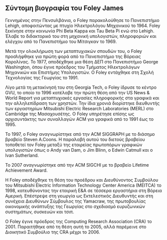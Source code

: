 ## Σύντομη βιογραφία του Foley James

Γεννημένος στην Πενσυλβάνια, ο Foley παρακολούθησε το Πανεπιστήμιο Lehigh, αποφοιτώντας με πτυχίο Ηλεκτρολόγου Μηχανικού το 1964. Foley ξεκίνησε στην κοινωνία Phi Beta Kappa και Tau Beta Pi ενώ στο Lehigh. Έλαβε το διδακτορικό του στη μηχανική υπολογιστών, πληροφοριών και ελέγχου από το Πανεπιστήμιο του Μίτσιγκαν το 1969.

Μετά την ολοκλήρωση των μεταπτυχιακών σπουδών του, ο Foley προσλήφθηκε για πρώτη φορά από το Πανεπιστήμιο της Βόρειας Καρολίνας. Το 1977, αποδέχθηκε μια θέση ΔΕΠ στο Πανεπιστήμιο George Washington, όπου έγινε πρόεδρος του Τμήματος Ηλεκτρολόγων Μηχανικών και Επιστήμης Υπολογιστών. Ο Foley εντάχθηκε στη Σχολή Τεχνολογίας της Γεωργίας το 1991.

Λίγο μετά τη μετακίνησή του στη Georgia Tech, ο Foley ίδρυσε το κέντρο GVU, το οποίο το 1996 κατέλαβε την πρώτη θέση από την US News & World Report για μεταπτυχιακές εργασίες πληροφορικής στα γραφικά και την αλληλεπίδραση των χρηστών. Την ίδια χρονιά διορίστηκε διευθυντής των εργαστηρίων Mitsubishi Electric Research Laboratories (MERL) στο Cambridge της Μασαχουσέτης. Ο Foley υπηρέτησε επίσης ως αρχισυντάκτης των συναλλαγών ACM για γραφικά από το 1991 έως το 1995.

Το 1997, ο Foley αναγνωρίστηκε από την ACM SIGGRAPH με το διάσημο βραβείο Steven A.Coons. Η παραλαβή αυτού του διετούς βραβείου τοποθετεί τον Foley μεταξύ της εταιρείας πρωτοπόρων γραφικών υπολογιστών όπως ο Andy van Dam, ο Jim Blinn, ο Edwin Catmull και ο Ivan Sutherland.

Το 2007 αναγνωρίστηκε από την ACM SIGCHI με το βραβείο Lifetime Achievement Award.

Η Foley αποδέχθηκε τη θέση του προέδρου και Διευθύνοντος Συμβούλου του Mitsubishi Electric Information Technology Center America (MEITCA) το 1998, κατευθύνοντας την εταιρική Ε&Α σε τέσσερα εργαστήρια στη Βόρεια Αμερική. Επέστρεψε στη γεωργία ως Εκτελεστικός Διευθυντής και στη συνέχεια Διευθύνων Σύμβουλος της Yamacraw, της πρωτοβουλίας οικονομικής ανάπτυξης της Γεωργίας στο σχεδιασμό ευρυζωνικών συστημάτων, συσκευών και τσιπ.

Ο Foley έγινε πρόεδρος της Computing Research Association (CRA) το 2001. Παραιτήθηκε από τη θέση αυτή το 2005, αλλά παρέμεινε στο Διοικητικό Συμβούλιο της CRA μέχρι το 2006.
